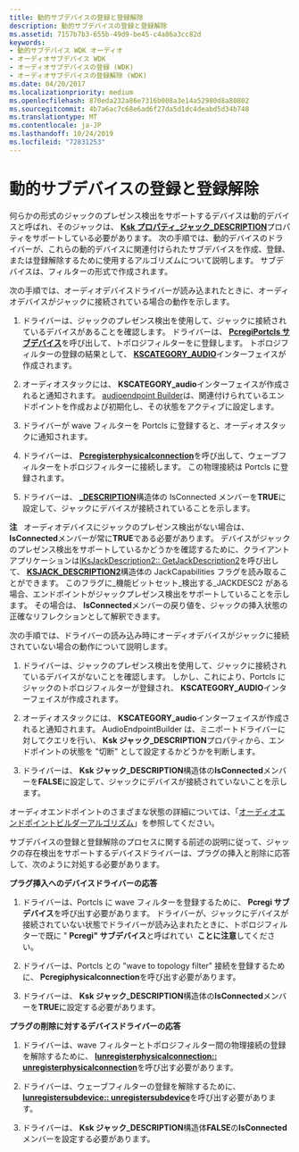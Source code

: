 ```yaml
---
title: 動的サブデバイスの登録と登録解除
description: 動的サブデバイスの登録と登録解除
ms.assetid: 7157b7b3-655b-49d9-be45-c4a86a3cc82d
keywords:
- 動的サブデバイス WDK オーディオ
- オーディオサブデバイス WDK
- オーディオサブデバイスの登録 (WDK)
- オーディオサブデバイスの登録解除 (WDK)
ms.date: 04/20/2017
ms.localizationpriority: medium
ms.openlocfilehash: 870eda232a86e7316b008a3e14a52980d8a80802
ms.sourcegitcommit: 4b7a6ac7c68e6ad6f27da5d1dc4deabd5d34b748
ms.translationtype: MT
ms.contentlocale: ja-JP
ms.lasthandoff: 10/24/2019
ms.locfileid: "72831253"
---
```

# <a name="dynamic-subdevice-registration-and-unregistration"></a>動的サブデバイスの登録と登録解除


何らかの形式のジャックのプレゼンス検出をサポートするデバイスは動的デバイスと呼ばれ、そのジャックは、 [**Ksk プロパティ\_ジャック\_DESCRIPTION**](https://docs.microsoft.com/windows-hardware/drivers/audio/ksproperty-jack-description)プロパティをサポートしている必要があります。 次の手順では、動的デバイスのドライバーが、これらの動的デバイスに関連付けられたサブデバイスを作成、登録、または登録解除するために使用するアルゴリズムについて説明します。 サブデバイスは、フィルターの形式で作成されます。

次の手順では、オーディオデバイスドライバーが読み込まれたときに、オーディオデバイスがジャックに接続されている場合の動作を示します。

1.  ドライバーは、ジャックのプレゼンス検出を使用して、ジャックに接続されているデバイスがあることを確認します。 ドライバーは、 [**PcregiPortcls サブデバイス**](https://docs.microsoft.com/windows-hardware/drivers/ddi/portcls/nf-portcls-pcregistersubdevice)を呼び出して、トポロジフィルターを[](introduction-to-port-class.md)に登録します。 トポロジフィルターの登録の結果として、 [**KSCATEGORY\_AUDIO**](https://docs.microsoft.com/windows-hardware/drivers/install/kscategory-audio)インターフェイスが作成されます。

2.  オーディオスタックには、 **KSCATEGORY\_audio**インターフェイスが作成されると通知されます。 [audioendpoint Builder](audio-endpoint-builder-algorithm.md)は、関連付けられているエンドポイントを作成および初期化し、その状態をアクティブに設定します。

3.  ドライバーが wave フィルターを Portcls に登録すると、オーディオスタックに通知されます。

4.  ドライバーは、 [**Pcregisterphysicalconnection**](https://docs.microsoft.com/windows-hardware/drivers/ddi/portcls/nf-portcls-pcregisterphysicalconnection)を呼び出して、ウェーブフィルターをトポロジフィルターに接続します。 この物理接続は Portcls に登録されます。

5.  ドライバーは、 [ **\_DESCRIPTION**](https://docs.microsoft.com/windows-hardware/drivers/audio/ksjack-description)構造体の IsConnected メンバーを**TRUE**に設定して、ジャックにデバイスが接続されていることを示します。

**注**   オーディオデバイスにジャックのプレゼンス検出がない場合は、 **IsConnected**メンバーが常に**TRUE**である必要があります。 デバイスがジャックのプレゼンス検出をサポートしているかどうかを確認するために、クライアントアプリケーションは[IKsJackDescription2:: GetJackDescription2](https://go.microsoft.com/fwlink/p/?linkid=143698)を呼び出して、 [**KSJACK\_DESCRIPTION2**](https://docs.microsoft.com/windows-hardware/drivers/audio/ksjack-description2)構造体の JackCapabilities フラグを読み取ることができます。 このフラグに\_機能ビットセット\_検出する\_JACKDESC2 がある場合、エンドポイントがジャックプレゼンス検出をサポートしていることを示します。 その場合は、 **IsConnected**メンバーの戻り値を、ジャックの挿入状態の正確なリフレクションとして解釈できます。

 

次の手順では、ドライバーの読み込み時にオーディオデバイスがジャックに接続されていない場合の動作について説明します。

1.  ドライバーは、ジャックのプレゼンス検出を使用して、ジャックに接続されているデバイスがないことを確認します。 しかし、これにより、Portcls にジャックのトポロジフィルターが登録され、 **KSCATEGORY\_AUDIO**インターフェイスが作成されます。

2.  オーディオスタックには、 **KSCATEGORY\_audio**インターフェイスが作成されると通知されます。 AudioEndpointBuilder は、ミニポートドライバーに対してクエリを行い、 **Ksk ジャック\_DESCRIPTION**プロパティから、エンドポイントの状態を "切断" として設定するかどうかを判断します。

3.  ドライバーは、 **Ksk ジャック\_DESCRIPTION**構造体の**IsConnected**メンバーを**FALSE**に設定して、ジャックにデバイスが接続されていないことを示します。

オーディオエンドポイントのさまざまな状態の詳細については、「[オーディオエンドポイントビルダーアルゴリズム](audio-endpoint-builder-algorithm.md)」を参照してください。

サブデバイスの登録と登録解除のプロセスに関する前述の説明に従って、ジャックの存在検出をサポートするデバイスドライバーは、プラグの挿入と削除に応答して、次のように対処する必要があります。

**プラグ挿入へのデバイスドライバーの応答**

1.  ドライバーは、Portcls に wave フィルターを登録するために、 **Pcregi サブデバイス**を呼び出す必要があります。
    ドライバーが、ジャックにデバイスが接続されていない状態でドライバーが読み込まれたときに、トポロジフィルターで既に " **Pcregi" サブデバイス**と呼ばれてい  **ことに注意**してください。

     

2.  ドライバーは、Portcls との "wave to topology filter" 接続を登録するために、 **Pcregiphysicalconnection**を呼び出す必要があります。

3.  ドライバーは、 **Ksk ジャック\_DESCRIPTION**構造体の**IsConnected**メンバーを**TRUE**に設定する必要があります。

**プラグの削除に対するデバイスドライバーの応答**

1.  ドライバーは、wave フィルターとトポロジフィルター間の物理接続の登録を解除するために、 [**Iunregisterphysicalconnection:: unregisterphysicalconnection**](https://docs.microsoft.com/windows-hardware/drivers/ddi/portcls/nf-portcls-iunregisterphysicalconnection-unregisterphysicalconnection)を呼び出す必要があります。

2.  ドライバーは、ウェーブフィルターの登録を解除するために、 [**Iunregistersubdevice:: unregistersubdevice**](https://docs.microsoft.com/windows-hardware/drivers/ddi/portcls/nf-portcls-iunregistersubdevice-unregistersubdevice)を呼び出す必要があります。

3.  ドライバーは、 **Ksk ジャック\_DESCRIPTION**構造体**FALSE**の**IsConnected**メンバーを設定する必要があります。

 

 




